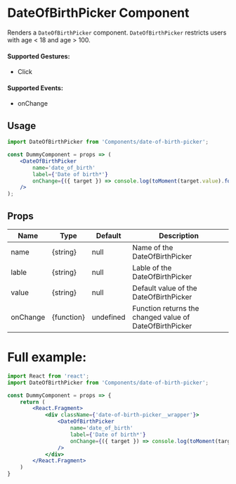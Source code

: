 # DateOfBirthPicker Component

Renders a `DateOfBirthPicker` component. `DateOfBirthPicker` restricts users with age < 18 and age > 100.


#### Supported Gestures:

-   Click

#### Supported Events:

-   onChange

## Usage

```jsx
import DateOfBirthPicker from 'Components/date-of-birth-picker';

const DummyComponent = props => (
    <DateOfBirthPicker
        name='date_of_birth'
        label={'Date of birth*'}
        onChange={({ target }) => console.log(toMoment(target.value).format('YYYY-MM-DD'))}
    />
);
```

## Props


| Name               | Type         | Default     | Description                                                 |
| ------------------ | ------------ | ----------- | ----------------------------------------------------------- |
| name               | {string}     | null        | Name of the DateOfBirthPicker                               |
| lable              | {string}     | null        | Lable of the DateOfBirthPicker                              |
| value              | {string}     | null        | Default value of the DateOfBirthPicker                      |
| onChange           | {function}   | undefined   | Function returns the changed value of DateOfBirthPicker     |


# Full example:

```jsx
import React from 'react';
import DateOfBirthPicker from 'Components/date-of-birth-picker';

const DummyComponent = props => {    
    return (
        <React.Fragment>
            <div className={'date-of-birth-picker__wrapper'}>
                <DateOfBirthPicker
                    name='date_of_birth'
                    label={'Date of birth*'}
                    onChange={({ target }) => console.log(toMoment(target.value).format('YYYY-MM-DD'))}
                />
            </div>
        </React.Fragment>
    )
}
```
